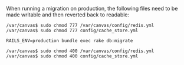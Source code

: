 When running a migration on production, the following files need to be made writable and then reverted back to readable:

```
/var/canvas$ sudo chmod 777 /var/canvas/config/redis.yml
/var/canvas$ sudo chmod 777 config/cache_store.yml

RAILS_ENV=production bundle exec rake db:migrate

/var/canvas$ sudo chmod 400 /var/canvas/config/redis.yml
/var/canvas$ sudo chmod 400 config/cache_store.yml
```